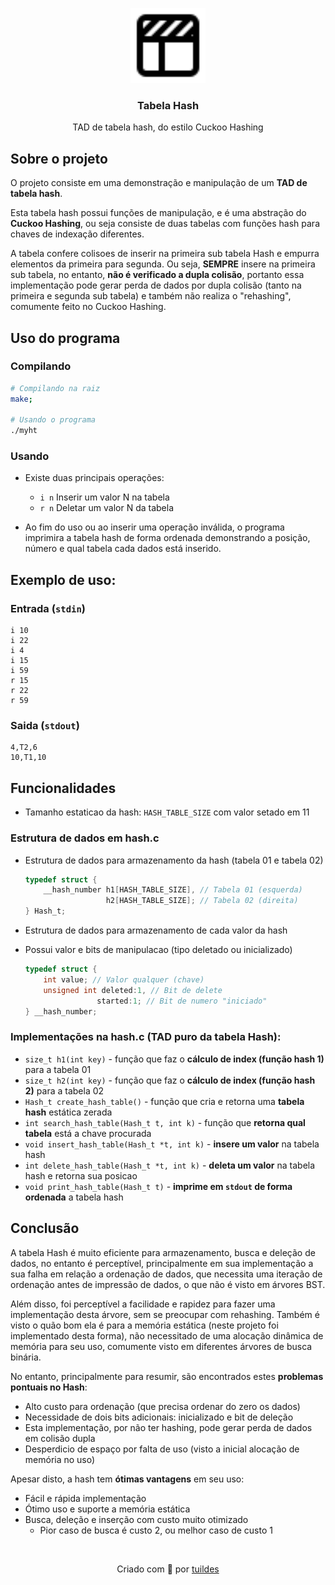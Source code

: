 <!-- HEADER -->
<p align="center">
  <img alt="Image in picture" src="https://raw.githubusercontent.com/tabler/tabler-icons/69752f43def7288deee802433f10c77f2a41ce50/icons/outline/table-row.svg" height="120">
  <h3 align="center">Tabela Hash</h3>
  <p align="center">TAD de tabela hash, do estilo Cuckoo Hashing</p>
</p>
<!-- HEADER -->

## Sobre o projeto

O projeto consiste em uma demonstração e manipulação de um **TAD de tabela hash**.

Esta tabela hash possui funções de manipulação, e é uma abstração do **Cuckoo Hashing**, ou seja consiste de duas tabelas com funções hash para chaves de indexação diferentes.

A tabela confere colisoes de inserir na primeira sub tabela Hash e empurra elementos da primeira para segunda. Ou seja, **SEMPRE** insere na primeira sub tabela, no entanto, **não é verificado a dupla colisão**, portanto essa implementação pode gerar perda de dados por dupla colisão (tanto na primeira e segunda sub tabela) e também não realiza o "rehashing", comumente feito no Cuckoo Hashing.

## Uso do programa

### Compilando

```bash
# Compilando na raiz
make;

# Usando o programa
./myht
```

### Usando

* Existe duas principais operações:
  * `i n` Inserir um valor N na tabela
  * `r n` Deletar um valor N da tabela

* Ao fim do uso ou ao inserir uma operação inválida, o programa imprimira a tabela hash de forma ordenada demonstrando a posição, número e qual tabela cada dados está inserido.

## Exemplo de uso:

### Entrada (`stdin`)

```plaintext
i 10
i 22
i 4
i 15
i 59
r 15
r 22
r 59
```

### Saida (`stdout`)

```plaintext
4,T2,6
10,T1,10
```

## Funcionalidades

* Tamanho estaticao da hash: `HASH_TABLE_SIZE` com valor setado em 11

### Estrutura de dados em hash.c

* Estrutura de dados para armazenamento da hash (tabela 01 e tabela 02)
  ```c
  typedef struct {
      __hash_number h1[HASH_TABLE_SIZE], // Tabela 01 (esquerda)
                    h2[HASH_TABLE_SIZE]; // Tabela 02 (direita)
  } Hash_t;
  ```

* Estrutura de dados para armazenamento de cada valor da hash
* Possui valor e bits de manipulacao (tipo deletado ou inicializado)
  ```c
  typedef struct {
      int value; // Valor qualquer (chave)
      unsigned int deleted:1, // Bit de delete
                  started:1; // Bit de numero "iniciado"
  } __hash_number;
  ```

### Implementações na hash.c (TAD puro da tabela Hash):
* `size_t h1(int key)` - função que faz o **cálculo de index (função hash 1)** para a tabela 01
* `size_t h2(int key)` - função que faz o **cálculo de index (função hash 2)** para a tabela 02
* `Hash_t create_hash_table()` - função que cria e retorna uma **tabela hash** estática zerada
* `int search_hash_table(Hash_t t, int k)` - função que **retorna qual tabela** está a chave procurada
* `void insert_hash_table(Hash_t *t, int k)` - **insere um valor** na tabela hash
* `int delete_hash_table(Hash_t *t, int k)` -  **deleta um valor** na tabela hash e retorna sua posicao
* `void print_hash_table(Hash_t t)` - **imprime em `stdout` de forma ordenada** a tabela hash

## Conclusão

A tabela Hash é muito eficiente para armazenamento, busca e deleção de dados, no entanto é perceptível, principalmente em sua implementação a sua falha em relação a ordenação de dados, que necessita uma iteração de ordenação antes de impressão de dados, o que não é visto em árvores BST.

Além disso, foi perceptível a facilidade e rapidez para fazer uma implementação desta árvore, sem se preocupar com rehashing. Também é visto o quão bom ela é para a memória estática (neste projeto foi implementado desta forma), não necessitado de uma alocação dinâmica de memória para seu uso, comumente visto em diferentes árvores de busca binária.

No entanto, principalmente para resumir, são encontrados estes **problemas pontuais no Hash**:
* Alto custo para ordenação (que precisa ordenar do zero os dados)
* Necessidade de dois bits adicionais: inicializado e bit de deleção
* Esta implementação, por não ter hashing, pode gerar perda de dados em colisão dupla
* Desperdicio de espaço por falta de uso (visto a inicial alocação de memória no uso)

Apesar disto, a hash tem **ótimas vantagens** em seu uso:
* Fácil e rápida implementação
* Ótimo uso e suporte a memória estática
* Busca, deleção e inserção com custo muito otimizado
  * Pior caso de busca é custo 2, ou melhor caso de custo 1

<br />

<p align="center">Criado com 💙 por <a href="https://github.com/tuildes">tuildes</a></p>
